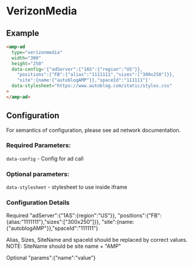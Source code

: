 # VerizonMedia

## Example

```html
<amp-ad
  type="verizonmedia"
  width="300"
  height="250"
  data-config='{"adServer":{"1AS":{"region":"US"}},
    "positions":{"FB":{"alias":"1111111","sizes":["300x250"]}},
    "site":{name:{"autoblogAMP"}},"spaceId":"111111"}'
  data-stylesheet="https://www.autoblog.com/static/styles.css"
>
</amp-ad>
```

## Configuration

For semantics of configuration, please see ad network documentation.

### Required Parameters:

`data-config` - Config for ad call

### Optional parameters:

`data-stylesheet` - stylesheet to use inside iframe

### Configuration Details

Required
"adServer":{"1AS":{region":"US"}},
"positions":{"FB":{alias:"1111111"},"sizes":["300x250"]}},
"site":{name:{"autoblogAMP"}},"spaceId":"111111"}

Alias, Sizes, SiteName and spaceId should be replaced by correct values.
NOTE: SiteName should be site name + "AMP"

Optional
"params":{"name":"value"}
